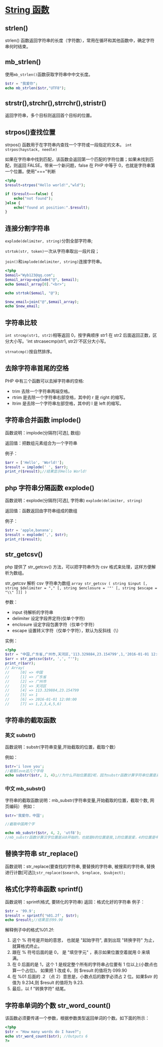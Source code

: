 # [String 函数](http://www.runoob.com/php/php-ref-string.html)

## strlen()

strlen() 函数返回字符串的长度（字符数），常用在循环和其他函数中，确定字符串何时结束。

## mb_strlen()

使用`mb_strlen()`函数获取字符串中中文长度。

```php
$str = "我爱你";
echo mb_strlen($str,"UTF8");
```

## strstr(),strchr(),strrchr(),stristr()

返回字符串，多个目标则返回首个目标的位置。

## strpos()查找位置

strpos() 函数用于在字符串内查找一个字符或一段指定的文本。
`int strpos(haystack, needle)`

如果在字符串中找到匹配，该函数会返回第一个匹配的字符位置；如果未找到匹配，则返回 FALSE。带来一个新问题，false 在 PHP 中等于 0，也就是字符串第一个位置。使用"==="判断

```php
<?php
$result=strpos("Hello world!","wld");

if ($result===false) {
    echo("not found");
}else {
    echo("found at position:".$result);
}
```

## 连接分割字符串

`explode(delimiter, string)`分割全部字符串;

`strtok(str, token)`一次从字符串取出一段片段；

`join()`和`implode(delimiter, string)`连接字符串。

```php
<?php
$email="Wyb123@qq.com";
$email_array=explode("@", $email);
echo $email_array[0]."<br>";

echo strtok($email, "@");

$new_email=join("@",$email_array);
echo $new_email;
```

## 字符串比较

`int strcmp(str1, str2)`相等返回 0，按字典顺序 str1 在 str2 后面返回正数，区分大小写。'int strcasecmp(str1, str2)'不区分大小写。

`strnatcmp()`按自然排序。

## 去除字符串首尾的空格

PHP 中有三个函数可以去掉字符串的空格:

- trim 去除一个字符串两端空格。
- rtrim 是去除一个字符串右部空格，其中的 r 是 right 的缩写。
- ltrim 是去除一个字符串左部空格，其中的 l 是 left 的缩写。

## 字符串合并函数 implode()

函数说明：implode(分隔符[可选], 数组)

返回值：把数组元素组合为一个字符串

例子：

```php
$arr = ['Hello', 'World!'];
$result = implode(' ', $arr);
print_r($result);//结果显示Hello World!
```

## php 字符串分隔函数 explode()

函数说明：explode(分隔符[可选], 字符串) `explode(delimiter, string)`

返回值：函数返回由字符串组成的数组

例子：

```php
$str = 'apple,banana';
$result = explode(',', $str);
print_r($result);
```

## str_getcsv()

php 提供了 str_getcsv() 方法，可以把字符串作为 csv 格式来处理，这样方便解析为数组。

str_getcsv 解析 csv 字符串为数组
`array str_getcsv ( string $input [, string $delimiter = "," [, string $enclosure = '"' [, string $escape = "\\" ]]] )`

参数：

- input 待解析的字符串
- delimiter 设定字段界定符(仅单个字符)
- enclosure 设定字段包裹字符（仅单个字符）
- escape 设置转义字符（仅单个字符），默认为反斜线（\）

实例：

```php
<?php
$str = "中国,广东省,广州市,天河区,'113.329884,23.154799',1,'2016-01-01 12:00:00','1,2,3,4,5,6'";
$arr = str_getcsv($str, ',', "'");
print_r($arr);
// Array(
//     [0] => 中国
//     [1] => 广东省
//     [2] => 广州市
//     [3] => 天河区
//     [4] => 113.329884,23.154799
//     [5] => 1
//     [6] => 2016-01-01 12:00:00
//     [7] => 1,2,3,4,5,6)
```

## 字符串的截取函数

### 英文 substr()

函数说明：substr(字符串变量,开始截取的位置，截取个数）

例如：

```php
$str='i love you';
//截取love这几个字母
echo substr($str, 2, 4);//为什么开始位置是2呢，因为substr函数计算字符串位置是从0开始的，也就是0的位置是i,1的位置是空格，l的位置是2。从位置2开始取4个字符，就是love。
```

### 中文 mb_substr()

字符串的截取函数说明：mb_substr(字符串变量,开始截取的位置，截取个数, 网页编码）
例如：

```php
$str='我爱你，中国';

//截取中国两个字

echo mb_substr($str, 4, 2, 'utf8');
//mb_substr函数计算汉字位置是从0开始的，也就是0的位置是我,1的位置是爱，4的位置是中。从位置4开始取2个汉字，就是中国。中文编码一般是utf8格式
```

## 替换字符串 str_replace()

函数说明：str_replace(要查找的字符串, 要替换的字符串, 被搜索的字符串, 替换进行计数[可选]);`str_replace($search, $replace, $subject);`

## 格式化字符串函数 sprintf()

函数说明：sprintf(格式, 要转化的字符串)
返回：格式化好的字符串
例子：

```php
$str = '99.9';
$result = sprintf('%01.2f', $str);
echo $result;//结果显示99.90
```

解释例子中的格式%01.2f:

1. 这个 % 符号是开始的意思， 也就是 "起始字符", 直到出现 "转换字符" 为止，就算格式终止。
2. 跟在 % 符号后面的是 0， 是 "填空字元" ，表示如果位置空着就用 0 来填满。
3. 在 0 后面的是 1，这个 1 是规定整个所有的字符串占位要有 1 位以上(小数点也算一个占位)。
   如果把 1 改成 6，则 $result 的值将为 099.90
4. 在 %01 后面的 .2 （点 2）意思是，小数点后的数字必须占 2 位。如果$str 的值为 9.234,则 $result 的值将为 9.23.
5. 最后，以 f "转换字符" 结尾。

## 字符串单词的个数 str_word_count()

该函数必须要传递一个参数，根据参数类型返回单词的个数。如下面的所示：

```php
<?php
$str = "How many words do I have?";
echo str_word_count($str); //Outputs 6
?>
```
